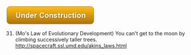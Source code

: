 ![Under Construction](images/state/uc.png)


31. (Mo's Law of Evolutionary Development) You can't get to the moon by climbing successively taller trees.   http://spacecraft.ssl.umd.edu/akins_laws.html